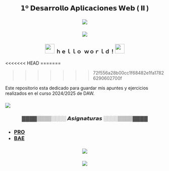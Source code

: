 <h2 align="center"> 𝟭º 𝗗𝗲𝘀𝗮𝗿𝗿𝗼𝗹𝗹𝗼 𝗔𝗽𝗹𝗶𝗰𝗮𝗰𝗶𝗼𝗻𝗲𝘀 𝗪𝗲𝗯 ( 𝐈𝐈 ) </h2>
<h3 align="center"><img src="https://web.archive.org/web/20090902072522/http://geocities.com/revival_center/bar.gif"/></h3>

 <h3 align="center"><img src="https://64.media.tumblr.com/bfdc4e2311c4384ce7bcce84566431d6/5731f5271018f856-d5/s1280x1920/6ccbbc865e0da8b250fedc1abb514b06c9ec9a5b.gifv"/></h3>


 <h3 align="center"> <img width="30" src="https://web.archive.org/web/20091026100043im_/http://geocities.com/hellokitty_can/smile.gif"/>  ﻿ｈｅｌｌｏ  ｗｏｒｌｄ！<img width="30" src="https://web.archive.org/web/20091026100043im_/http://geocities.com/hellokitty_can/smile.gif"/> </h3>
<<<<<<< HEAD
=======

>>>>>>> 72f556a28b00cc1f68482e1fa17826290602700f


 <p> Este repositorio esta dedicado para guardar mis apuntes y ejercicios realizados en el curso 2024/2025 de DAW.</p>
<h3 align="left"><img src="https://64.media.tumblr.com/0b6f86f148e81c42a4649e2e290fb0fa/d0745e618a8e6ac7-3b/s250x400/aab06a4704af08a97f019af8133ca0e9788ff2ad.gifv"/></h3> 

<h3 align="center">▓▓▓▓▒▒▒▒░░░░ 𝘼𝙨𝙞𝙜𝙣𝙖𝙩𝙪𝙧𝙖𝙨 ░░░░▒▒▒▒▓▓▓▓</h3>
<h3>
 <ul>
    <li><a href="https://github.com/toninavhd/1-DAW_pt2/tree/main/PRO"> PRO </a></li>
    <li><a href="https://github.com/toninavhd/1-DAW_pt2/tree/main/BAE"> BAE </a></li> 
 </ul>
</h3>


<h3 align="center"><img src="https://web.archive.org/web/20090902072522/http://geocities.com/revival_center/bar.gif"/></h3>

<h3 align="center"><img src="https://64.media.tumblr.com/86939b0b07a11441d4f3f6e2327d64f7/83ea30d739c890e8-66/s400x600/a2094bd5386ed8b0c5c66177217fdd8113e6bcc5.pnj"/></h3>

